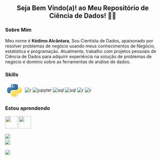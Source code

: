<h2 align="center">  Seja Bem Vindo(a)! ao Meu Repositório de Ciência de Dados! 👋🏼  </h2>


### Sobre Mim

Meu nome é **Kédimo Alcântara**,
Sou Cientista de Dados, apaixonado por resolver problemas de negócio usando meus conhecimentos de Negócio, estatística e programação.
Atualmente, trabalho com projetos pessoais de Ciência de Dados
para adquirir experiência na solução de problemas de negócio 
e domínio sobre as ferramentas de análise de dados.


### Skills

<div>
  <img align="center" alt="Python" height="50" width="60" src="https://raw.githubusercontent.com/devicons/devicon/master/icons/python/python-original.svg">
  <img align="center" alt="r" height="50" width="60" 
src="https://cdn.jsdelivr.net/gh/devicons/devicon/icons/r/r-original.svg"/>
  <img align="center" alt="jupyter" height="50" width="60" 
src="https://cdn.jsdelivr.net/gh/devicons/devicon/icons/jupyter/jupyter-original.svg">
   <img align="center" alt="sql" height="60" width="70" 
src="https://cdn.jsdelivr.net/gh/devicons/devicon/icons/mysql/mysql-plain-wordmark.svg"/>
  <img align="center" alt="sql" height="60" width="70"
src="https://cdn.jsdelivr.net/gh/devicons/devicon/icons/mongodb/mongodb-original-wordmark.svg" />
  <img align="center" alt="r" height="45" width="55" 
src="https://github.com/kedimo-cd/kedimo-cd/blob/main/img/microsoft-excel-icon.svg"/>
   <img align="center" alt="r" height="45" width="55" 
src="https://github.com/kedimo-cd/kedimo-cd/blob/main/img/google-datastudio-icon.svg"/>
  
### Estou aprendendo

<img src="https://github.com/kedimo-cd/kedimo-cd/blob/main/img/aws-icon.svg" width="40" height="40"/> <img src="https://cdn.jsdelivr.net/gh/devicons/devicon/icons/linux/linux-original.svg" width="40" height="40"/>

 
       
</div>

<div align="lefth">
  <a href="https://github.com/kedimo-cd">
  <img height="180em" src="https://github-readme-stats.vercel.app/api?username=kedimo-cd&show_icons=true&theme=flag-india&include_all_commits=true&count_private=true"/>
     <br> 
  <img height="100em" src="https://github-readme-stats.vercel.app/api/top-langs/?username=kedimo-cd&layout=compact&langs_count=7&theme=flag-india"/>
    
  <br> 
    
 
  <a href="https://www.linkedin.com/in/kédimo-alcântara-4371ab234" target="_blank"><img src="https://img.shields.io/badge/-LinkedIn-%230077B5?style=for-the-badge&logo=linkedin&logoColor=white" target="_blank"></a> 
    </div>
    <br> 
    
    
